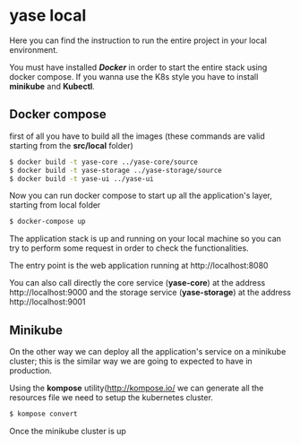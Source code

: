 

# yase local



Here you can find the instruction to run the entire project in your local environment.

You must have installed ***Docker*** in order to start the entire stack using docker compose. If you wanna use the K8s style you have to install **minikube** and **Kubectl**.



## Docker compose

first of all you have to build all the images (these commands are valid starting from the **src/local** folder)

```bash
$ docker build -t yase-core ../yase-core/source
$ docker build -t yase-storage ../yase-storage/source
$ docker build -t yase-ui ../yase-ui
```

 Now you can run docker compose to start up all the application's layer, starting from local folder

```bash
$ docker-compose up
```

The application stack is up and running on your local machine so you can try to perform some request in order to check the functionalities.

The entry point is the web application running at http://localhost:8080

You can also call directly the core service (**yase-core**) at the address http://localhost:9000 and the storage service (**yase-storage**) at the address http://localhost:9001



## Minikube

On the other way we can deploy all the application's service on a minikube cluster; this is the similar way we are going to expected to have in production.

Using the **kompose** utility(<http://kompose.io/> we can generate all the resources file we need to setup the kubernetes cluster.

```bash
$ kompose convert
```



Once the minikube cluster is up 